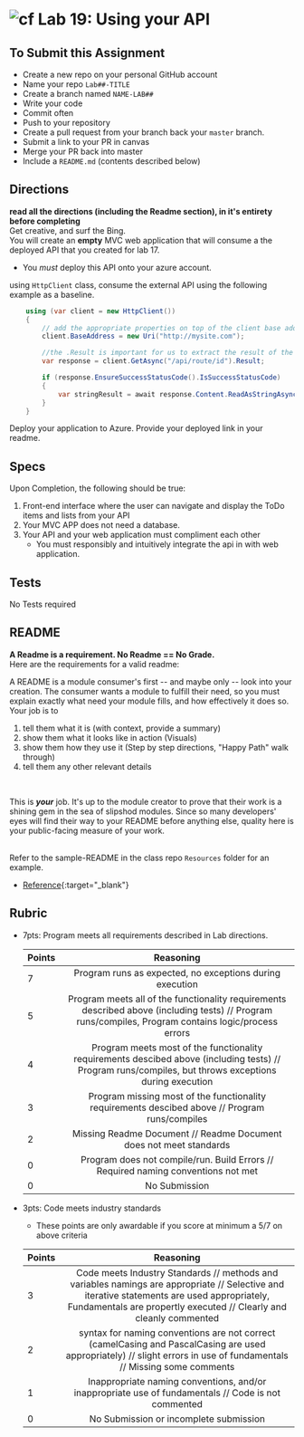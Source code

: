 ![cf](http://i.imgur.com/7v5ASc8.png) Lab 19: Using your API 
=====================================

## To Submit this Assignment
- Create a new repo on your personal GitHub account
- Name your repo `Lab##-TITLE`
- Create a branch named `NAME-LAB##`
- Write your code
- Commit often
- Push to your repository
- Create a pull request from your branch back your `master` branch.
- Submit a link to your PR in canvas
- Merge your PR back into master
- Include a `README.md` (contents described below)

## Directions
**read all the directions (including the Readme section), in it's entirety before completing** <br />
Get creative, and surf the Bing.<br />
You will create an **empty** MVC web application that will consume a the deployed API that you created for lab 17.
  - You *must* deploy this API onto your azure account. 

using  `HttpClient` class, consume the external API using the following example as a baseline. 

```csharp
	using (var client = new HttpClient())
	{
		// add the appropriate properties on top of the client base address.
		client.BaseAddress = new Uri("http://mysite.com");

		//the .Result is important for us to extract the result of the response from the call
		var response = client.GetAsync("/api/route/id").Result;

		if (response.EnsureSuccessStatusCode().IsSuccessStatusCode)
		{
			var stringResult = await response.Content.ReadAsStringAsync();
		}
	}

```

Deploy your application to Azure. Provide your deployed link in your readme. 
<br />


## Specs
Upon Completion, the following should be true:

1. Front-end interface where the user can navigate and display the ToDo items and lists from your API
1. Your MVC APP does not need a database.
1. Your API and your web application must compliment each other
	- You must responsibly and intuitively integrate the api in with web application.  

## Tests
No Tests required

## README

**A Readme is a requirement. No Readme == No Grade.** <br />
Here are the requirements for a valid readme: <br />

A README is a module consumer's first -- and maybe only -- look into your creation. The consumer wants a module to fulfill their need, so you must explain exactly what need your module fills, and how effectively it does so.
<br />
Your job is to

1. tell them what it is (with context, provide a summary)
2. show them what it looks like in action (Visuals)
3. show them how they use it (Step by step directions, "Happy Path" walk through)
4. tell them any other relevant details
<br />

This is ***your*** job. It's up to the module creator to prove that their work is a shining gem in the sea of slipshod modules. Since so many developers' eyes will find their way to your README before anything else, quality here is your public-facing measure of your work.

<br /> Refer to the sample-README in the class repo `Resources` folder for an example. 
- [Reference](https://github.com/noffle/art-of-readme){:target="_blank"} 


## Rubric
- 7pts: Program meets all requirements described in Lab directions.

	Points  | Reasoning | 
	 ------------ | :-----------: | 
	7       | Program runs as expected, no exceptions during execution |
	5       | Program meets all of the  functionality requirements described above (including tests) // Program runs/compiles, Program contains logic/process errors|
	4       | Program meets most of the functionality requirements descibed above (including tests)  // Program runs/compiles, but throws exceptions during execution |
	3       | Program missing most of the functionality requirements descibed above // Program runs/compiles |
	2       | Missing Readme Document // Readme Document does not meet standards |
	0       | Program does not compile/run. Build Errors // Required naming conventions not met |
	0       | No Submission |

- 3pts: Code meets industry standards
	- These points are only awardable if you score at minimum a 5/7 on above criteria

	Points  | Reasoning | 
	 ------------ | :-----------: | 
	3       | Code meets Industry Standards // methods and variables namings are appropriate // Selective and iterative statements are used appropriately, Fundamentals are propertly executed // Clearly and cleanly commented |
	2       | syntax for naming conventions are not correct (camelCasing and PascalCasing are used appropriately) // slight errors in use of fundamentals // Missing some comments |
	1       | Inappropriate naming conventions, and/or inappropriate use of fundamentals // Code is not commented  |
	0       | No Submission or incomplete submission |
